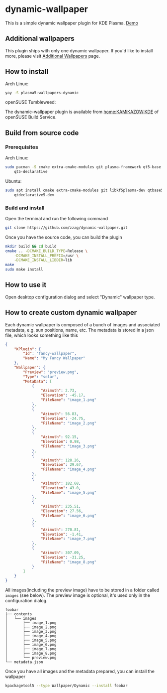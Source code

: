 # dynamic-wallpaper

This is a simple dynamic wallpaper plugin for KDE Plasma.
[Demo](https://www.youtube.com/watch?v=UIMM6DpEpqA)


## Additional wallpapers

This plugin ships with only one dynamic wallpaper. If you'd like to install more,
please visit [Additional Wallpapers](https://github.com/zzag/dynamic-wallpaper/wiki/Additional-Wallpapers)
page.


## How to install

Arch Linux:

```sh
yay -S plasma5-wallpapers-dynamic
```

openSUSE Tumbleweed:

The dynamic-wallpaper plugin is available from [home:KAMiKAZOW:KDE](https://software.opensuse.org//download.html?project=home%3AKAMiKAZOW%3AKDE&package=plasma5-dynamic-wallpaper) of openSUSE Build Service.

## Build from source code

### Prerequisites

Arch Linux:

```sh
sudo pacman -S cmake extra-cmake-modules git plasma-framework qt5-base \
    qt5-declarative
```

Ubuntu:

```sh
sudo apt install cmake extra-cmake-modules git libkf5plasma-dev qtbase5-dev \
    qtdeclarative5-dev
```


### Build and install

Open the terminal and run the following command

```sh
git clone https://github.com/zzag/dynamic-wallpaper.git
```

Once you have the source code, you can build the plugin

```sh
mkdir build && cd build
cmake .. -DCMAKE_BUILD_TYPE=Release \
    -DCMAKE_INSTALL_PREFIX=/usr \
    -DCMAKE_INSTALL_LIBDIR=lib
make
sudo make install
```

## How to use it

Open desktop configuration dialog and select "Dynamic" wallpaper type.


## How to create custom dynamic wallpaper

Each dynamic wallpaper is composed of a bunch of images and associated metadata,
e.g. sun positions, name, etc. The metadata is stored in a json file, which looks
something like this

```json
{
    "KPlugin": {
        "Id": "fancy-wallpaper",
        "Name": "My Fancy Wallpaper"
    },
    "Wallpaper": {
        "Preview": "preview.png",
        "Type": "solar",
        "MetaData": [
            {
                "Azimuth": 2.73,
                "Elevation": -45.17,
                "FileName": "image_1.png"
            },
            {
                "Azimuth": 56.83,
                "Elevation": -24.75,
                "FileName": "image_2.png"
            },
            {
                "Azimuth": 92.15,
                "Elevation": 0.98,
                "FileName": "image_3.png"
            },
            {
                "Azimuth": 128.26,
                "Elevation": 29.67,
                "FileName": "image_4.png"
            },
            {
                "Azimuth": 182.68,
                "Elevation": 43.0,
                "FileName": "image_5.png"
            },
            {
                "Azimuth": 235.51,
                "Elevation": 27.56,
                "FileName": "image_6.png"
            },
            {
                "Azimuth": 270.81,
                "Elevation": -1.41,
                "FileName": "image_7.png"
            },
            {
                "Azimuth": 307.09,
                "Elevation": -31.25,
                "FileName": "image_8.png"
            }
        ]
    }
}
```

All images(including the preview image) have to be stored in a folder called
`images` (see below). The preview image is optional, it's used only in the
configuration dialog.

```
foobar
├── contents
│   └── images
│       ├── image_1.png
│       ├── image_2.png
│       ├── image_3.png
│       ├── image_4.png
│       ├── image_5.png
│       ├── image_6.png
│       ├── image_7.png
│       ├── image_8.png
│       └── preview.png
└── metadata.json
```

Once you have all images and the metadata prepared, you can install the wallpaper

```sh
kpackagetool5 --type Wallpaper/Dynamic --install foobar
```
